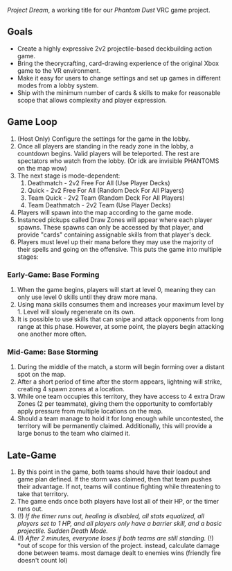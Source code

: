 *Project Dream*, a working title for our *Phantom Dust* VRC game project.

## Goals
- Create a highly expressive 2v2 projectile-based deckbuilding action game.
- Bring the theorycrafting, card-drawing experience of the original Xbox game to the VR environment.
- Make it easy for users to change settings and set up games in different modes from a lobby system.
- Ship with the minimum number of cards & skills to make for reasonable scope that allows complexity and player expression.
## Game Loop
1. (Host Only) Configure the settings for the game in the lobby.
2. Once all players are standing in the ready zone in the lobby, a countdown begins. Valid players will be teleported. The rest are spectators who watch from the lobby. (Or idk are invisible PHANTOMS on the map wow)
3. The next stage is mode-dependent:
	1. Deathmatch - 2v2 Free For All (Use Player Decks)
	2. Quick - 2v2 Free For All (Random Deck For All Players)
	3. Team Quick - 2v2 Team (Random Deck For All Players)
	4. Team Deathmatch - 2v2 Team (Use Player Decks)
4. Players will spawn into the map according to the game mode.
5. Instanced pickups called Draw Zones will appear where each player spawns. These spawns can only be accessed by that player, and provide "cards" containing assignable skills from that player's deck.
6. Players must level up their mana before they may use the majority of their spells and going on the offensive. This puts the game into multiple stages:
### Early-Game: Base Forming
1. When the game begins, players will start at level 0, meaning they can only use level 0 skills until they draw more mana.
2. Using mana skills consumes them and increases your maximum level by 1. Level will slowly regenerate on its own.
3. It is possible to use skills that can snipe and attack opponents from long range at this phase. However, at some point, the players begin attacking one another more often.
### Mid-Game: Base Storming
1. During the middle of the match, a storm will begin forming over a distant spot on the map. 
2. After a short period of time after the storm appears, lightning will strike, creating 4 spawn zones at a location.
3. While one team occupies this territory, they have access to 4 extra Draw Zones (2 per teammate), giving them the opportunity to comfortably apply pressure from multiple locations on the map.
4. Should a team manage to hold it for long enough while uncontested, the territory will be permanently claimed. Additionally, this will provide a large bonus to the team who claimed it.
## Late-Game
1. By this point in the game, both teams should have their loadout and game plan defined. If the storm was claimed, then that team pushes their advantage. If not, teams will continue fighting while threatening to take that territory.
2. The game ends once both players have lost all of their HP, or the timer runs out.
3. (!) *If the timer runs out, healing is disabled, all stats equalized, all players set to 1 HP, and all players only have a barrier skill, and a basic projectile. Sudden Death Mode.*
4. (!) *After 2 minutes, everyone loses if both teams are still standing.*
(!) *out of scope for this version of the project. instead, calculate damage done between teams. most damage dealt to enemies wins (friendly fire doesn't count lol)

